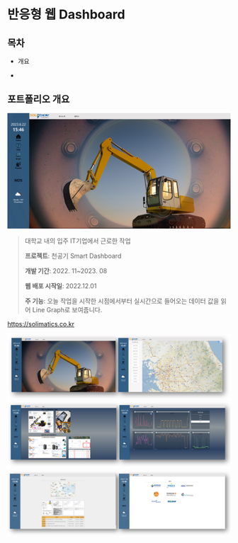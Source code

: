 # 반응형 웹 Dashboard
<h2>목차</h2>

- 개요

- 
  

<h2>포트폴리오 개요</h2>
<img src="images/readme_home.jpg">

> 대학교 내의 입주 IT기업에서 근로한 작업
>
>**프로젝트**: 천공기 Smart Dashboard 
>
>**개발 기간**: 2022. 11~2023. 08 
>
>**웹 배포 시작일**: 2022.12.01
>
>**주 기능**: 오늘 작업을 시작한 시점에서부터 실시간으로 들어오는 데이터 값을 읽어 Line Graph로 보여줍니다.

https://solimatics.co.kr

<img src="images/readme1.jpg">
<img src="images/readme2.jpg">
<img src="images/readme3.jpg">
